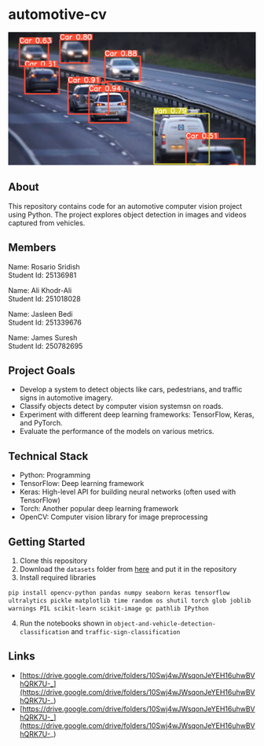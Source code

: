 # automotive-cv

![screenshot of yolo being implemented on cars](automotive-cv.png)

## About
This repository contains code for an automotive computer vision project using Python. The project explores object detection in images and videos captured from vehicles.

## Members

Name: Rosario Sridish  
Student Id: 25136981  
  
Name: Ali Khodr-Ali  
Student Id: 251018028  
  
Name: Jasleen Bedi  
Student Id: 251339676  
  
Name: James Suresh  
Student Id: 250782695  

## Project Goals

- Develop a system to detect objects like cars, pedestrians, and traffic signs in automotive imagery.
- Classify objects detect by computer vision systemsn on roads.
- Experiment with different deep learning frameworks: TensorFlow, Keras, and PyTorch.
- Evaluate the performance of the models on various metrics.

## Technical Stack

* Python: Programming 
* TensorFlow: Deep learning framework
* Keras: High-level API for building neural networks (often used with TensorFlow)
* Torch: Another popular deep learning framework
* OpenCV: Computer vision library for image preprocessing


## Getting Started

1. Clone this repository
2. Download the `datasets` folder from [here](https://drive.google.com/drive/folders/10Swj4wJWsqonJeYEH16uhwBVhQRK7U-_) and put it in the repository 
3. Install required libraries
```
pip install opencv-python pandas numpy seaborn keras tensorflow ultralytics pickle matplotlib time random os shutil torch glob joblib warnings PIL scikit-learn scikit-image gc pathlib IPython
```
4. Run the notebooks shown in `object-and-vehicle-detection-classification` and `traffic-sign-classification`

## Links

* [https://drive.google.com/drive/folders/10Swj4wJWsqonJeYEH16uhwBVhQRK7U-_](https://drive.google.com/drive/folders/10Swj4wJWsqonJeYEH16uhwBVhQRK7U-_)
* [https://drive.google.com/drive/folders/10Swj4wJWsqonJeYEH16uhwBVhQRK7U-_](https://drive.google.com/drive/folders/10Swj4wJWsqonJeYEH16uhwBVhQRK7U-_)  



